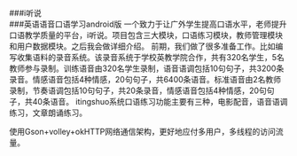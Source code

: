 ###i听说  
###英语语音口语学习android版
一个致力于让广外学生提高口语水平，老师提升口语教学质量的平台，i听说。项目包含三大模块，口语练习模块，教师管理模块和用户数据模块。之后我会做详细介绍。
前期，我们做了很多准备工作。比如编写收集语料的录音系统。该录音系统于学校英教学院合作，共有320名学生，5名教师参与录制。训练语音由320名学生录制，语音语调包括10句句子，共3200条录音。情感语音包括4种情感，20句句子，共6400条语音。标准语音由2名教师录制，节奏语调包括10句句子，共20条录音，情感语音包括4种情感，20句句子，共40条语音。
itingshuo系统口语练习功能主要有三种，电影配音，语音语调练习，文章朗诵练习。

使用Gson+volley+okHTTP网络通信架构，更好地应付多用户，多线程的访问流量。
